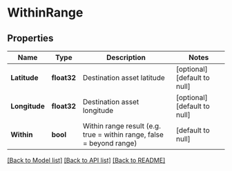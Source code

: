 # WithinRange

## Properties
Name | Type | Description | Notes
------------ | ------------- | ------------- | -------------
**Latitude** | **float32** | Destination asset latitude | [optional] [default to null]
**Longitude** | **float32** | Destination asset longitude | [optional] [default to null]
**Within** | **bool** | Within range result (e.g. true &#x3D; within range, false &#x3D; beyond range) | [default to null]

[[Back to Model list]](../README.md#documentation-for-models) [[Back to API list]](../README.md#documentation-for-api-endpoints) [[Back to README]](../README.md)


